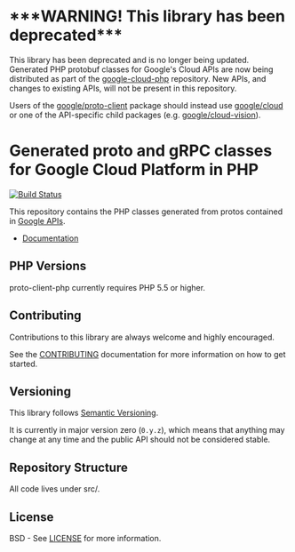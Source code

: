 \*\*\*WARNING! This library has been deprecated\*\*\* 
=================================================================

This library has been deprecated and is no longer being updated. Generated PHP protobuf classes for Google's Cloud APIs are now being distributed as part of the [google-cloud-php](https://github.com/GoogleCloudPlatform/google-cloud-php) repository. New APIs, and changes to existing APIs, will not be present in this repository.

Users of the [google/proto-client](https://packagist.org/packages/google/proto-client) package should instead use [google/cloud](https://packagist.org/packages/google/cloud) or one of the API-specific child packages (e.g. [google/cloud-vision](https://packagist.org/packages/google/cloud-vision)).

Generated proto and gRPC classes for Google Cloud Platform in PHP
=================================================================

[![Build Status](https://img.shields.io/travis/googleapis/proto-client-php.svg)](https://travis-ci.org/googleapis/proto-client-php)

This repository contains the PHP classes generated from protos contained in
[Google APIs][].

- [Documentation](http://googleapis.github.io/gax-php)

[gRPC]: http://grpc.io
[Google APIs]: https://github.com/googleapis/googleapis/


PHP Versions
----------------

proto-client-php currently requires PHP 5.5 or higher.


Contributing
------------

Contributions to this library are always welcome and highly encouraged.

See the [CONTRIBUTING][] documentation for more information on how to get started.

[CONTRIBUTING]: https://github.com/googleapis/proto-client-php/blob/master/CONTRIBUTING.md


Versioning
----------

This library follows [Semantic Versioning][].

It is currently in major version zero (``0.y.z``), which means that anything
may change at any time and the public API should not be considered
stable.

[Semantic Versioning]: http://semver.org/


Repository Structure
-------

All code lives under src/.


License
-------

BSD - See [LICENSE][] for more information.

[LICENSE]: https://github.com/googleapis/proto-client-php/blob/master/LICENSE
